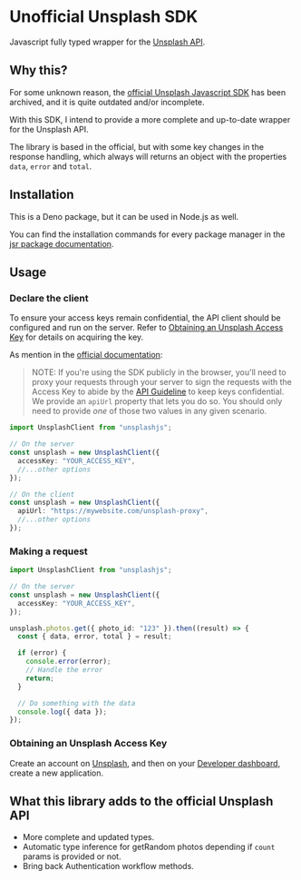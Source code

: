 # Unofficial Unsplash SDK

Javascript fully typed wrapper for the [Unsplash API](https://unsplash.com/developers).

## Why this?

For some unknown reason, the [official Unsplash Javascript SDK](https://github.com/unsplash/unsplash-js) has been archived, and it is quite outdated and/or incomplete.

With this SDK, I intend to provide a more complete and up-to-date wrapper for the Unsplash API.

The library is based in the official, but with some key changes in the response handling, which always will returns an object with the properties `data`, `error` and `total`.

## Installation

This is a Deno package, but it can be used in Node.js as well.

You can find the installation commands for every package manager in the [jsr package documentation](https://jsr.io/@anjerodev/unsplashjs).

## Usage

### Declare the client

To ensure your access keys remain confidential, the API client should be configured and run on the server. Refer to [Obtaining an Unsplash Access Key](#obtaining-an-unsplash-access-key) for details on acquiring the key.

As mention in the [official documentation](https://github.com/unsplash/unsplash-js):

> NOTE: If you're using the SDK publicly in the browser, you'll need to proxy your requests through your server to sign the requests with the Access Key to abide by the [API Guideline](https://help.unsplash.com/articles/2511245-unsplash-api-guidelines) to keep keys confidential. We provide an `apiUrl` property that lets you do so. You should only need to provide _one_ of those two values in any given scenario.

```ts
import UnsplashClient from "unsplashjs";

// On the server
const unsplash = new UnsplashClient({
  accessKey: "YOUR_ACCESS_KEY",
  //...other options
});

// On the client
const unsplash = new UnsplashClient({
  apiUrl: "https://mywebsite.com/unsplash-proxy",
  //...other options
});
```

### Making a request

```ts
import UnsplashClient from "unsplashjs";

// On the server
const unsplash = new UnsplashClient({
  accessKey: "YOUR_ACCESS_KEY",
});

unsplash.photos.get({ photo_id: "123" }).then((result) => {
  const { data, error, total } = result;

  if (error) {
    console.error(error);
    // Handle the error
    return;
  }

  // Do something with the data
  console.log({ data });
});
```

### Obtaining an Unsplash Access Key

Create an account on [Unsplash](https://unsplash.com/join), and then on your [Developer dashboard](https://unsplash.com/oauth/applications), create a new application.

## What this library adds to the official Unsplash API

- More complete and updated types.
- Automatic type inference for getRandom photos depending if `count` params is provided or not.
- Bring back Authentication workflow methods.

